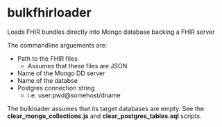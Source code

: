# bulkfhirloader
Loads FHIR bundles directly into Mongo database backing a FHIR server

The commandline arguements are:
  - Path to the FHIR files
    - Assumes that these files are JSON
  - Name of the Mongo DD server
  - Name of the databse
  - Postgres connection string
    - i.e. user:pwd@somehost/dname

The bulkloader assumes that its target databases are empty.  See the **clear_mongo_collections.js** and **clear_postgres_tables.sql** scripts.
